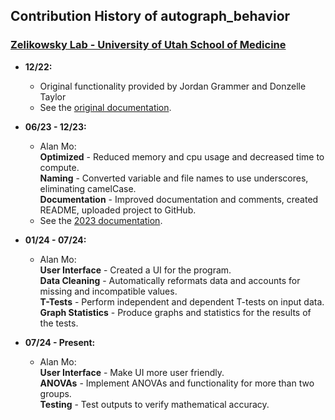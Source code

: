 ## Contribution History of autograph_behavior

### [Zelikowsky Lab - University of Utah School of Medicine](https://www.zelikowskylab.com/)

- **12/22:**
  - Original functionality provided by Jordan Grammer and Donzelle Taylor
  - See the [original documentation](og22Doc.md).
  
- **06/23 - 12/23:**
  - Alan Mo:\
**Optimized** - Reduced memory and cpu usage and decreased time to compute.\
**Naming** - Converted variable and file names to use underscores, eliminating camelCase.\
**Documentation** - Improved documentation and comments, created README, uploaded project to GitHub.
  - See the [2023 documentation](23Doc.md).

- **01/24 - 07/24:**
  - Alan Mo:\
**User Interface** - Created a UI for the program.\
**Data Cleaning** - Automatically reformats data and accounts for missing and incompatible values.\
**T-Tests** - Perform independent and dependent T-tests on input data.\
**Graph Statistics** - Produce graphs and statistics for the results of the tests.

- **07/24 - Present:**
  - Alan Mo:\
  **User Interface** - Make UI more user friendly.\
  **ANOVAs** - Implement ANOVAs and functionality for more than two groups.\
  **Testing** - Test outputs to verify mathematical accuracy.

  

